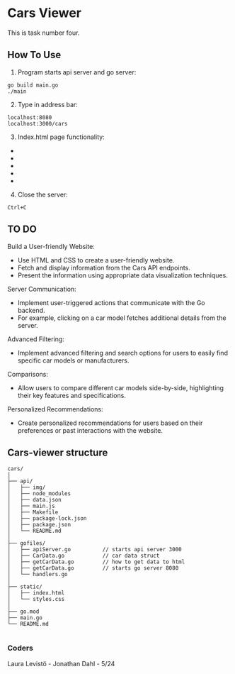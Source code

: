 # Cars Viewer

This is task number four.


## How To Use

1. Program starts api server and go server:

```
go build main.go
./main
```

2.  Type in address bar:

```
localhost:8080
localhost:3000/cars
```

3. Index.html page functionality:

*  
*  
*  
*  
*  

4. Close the server:

```
Ctrl+C
```

## TO DO

Build a User-friendly Website:

* Use HTML and CSS to create a user-friendly website.
* Fetch and display information from the Cars API endpoints.
* Present the information using appropriate data visualization techniques.

Server Communication:

* Implement user-triggered actions that communicate with the Go backend.
* For example, clicking on a car model fetches additional details from the server.

Advanced Filtering:

* Implement advanced filtering and search options for users to easily find specific car models or manufacturers.

Comparisons:

* Allow users to compare different car models side-by-side, highlighting their key features and specifications.

Personalized Recommendations:

* Create personalized recommendations for users based on their preferences or past interactions with the website.


## Cars-viewer structure

```
cars/
│
├── api/
│   ├── img/
│   ├── node_modules
│   ├── data.json
│   ├── main.js
│   ├── Makefile
│   ├── package-lock.json
│   ├── package.json
│   └── README.md
│
├── gofiles/
│   ├── apiServer.go          // starts api server 3000
│   ├── CarData.go            // car data struct
│   ├── getCarData.go         // how to get data to html
│   ├── getCarData.go         // starts go server 8080
│   └── handlers.go  
│
├── static/
│   ├── index.html  
│   └── styles.css   
│
├── go.mod
├── main.go    
└── README.md
             
```

### Coders

Laura Levistö - Jonathan Dahl - 5/24